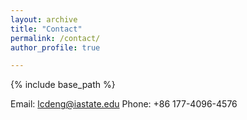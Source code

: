 ```yaml
---
layout: archive
title: "Contact"
permalink: /contact/
author_profile: true

---
```


{% include base_path %}

Email: lcdeng@iastate.edu
Phone: +86 177-4096-4576